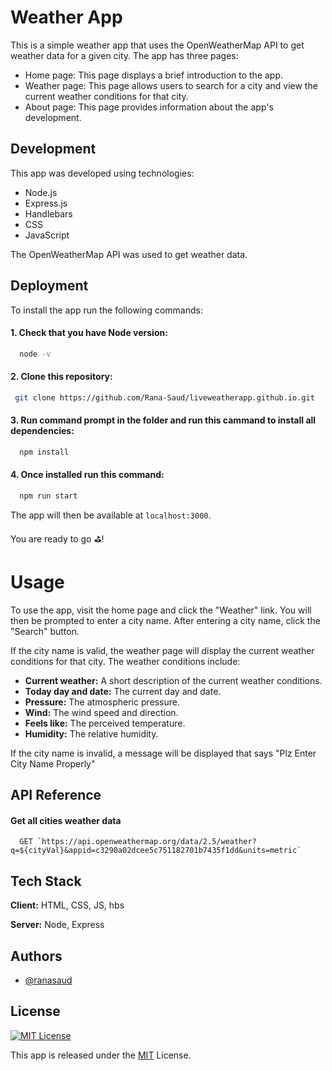 
# Weather App

This is a simple weather app that uses the OpenWeatherMap API to get weather data for a given city. 
The app has three pages:

- Home page: This page displays a brief introduction to the app.
- Weather page: This page allows users to search for a city and view the current weather conditions for that city.
- About page: This page provides information about the app's development.
## Development
This app was developed using technologies:
- Node.js 
- Express.js
- Handlebars 
- CSS 
- JavaScript 

The OpenWeatherMap API was used to get weather data.


## Deployment

To install the app run the following commands:

#### 1. Check that you have Node version:

```bash
  node -v
```

#### 2. Clone this repository:

```bash
 git clone https://github.com/Rana-Saud/liveweatherapp.github.io.git
```

#### 3. Run command prompt in the folder and run this cammand to install all dependencies:

```bash
  npm install
```
#### 4. Once installed run this command:

```bash
  npm run start
```


The app will then be available at `localhost:3000`.

You are ready to go ⛳!

# Usage

To use the app, visit the home page and click the "Weather" link. You will then be prompted to enter a city name. After entering a city name, click the "Search" button.

If the city name is valid, the weather page will display the current weather conditions for that city. The weather conditions include:

- **Current weather:** A short description of the current weather conditions.
- **Today day and date:** The current day and date.
- **Pressure:** The atmospheric pressure.
- **Wind:** The wind speed and direction.
- **Feels like:** The perceived temperature.
- **Humidity:** The relative humidity.

If the city name is invalid, a message will be displayed that says "Plz Enter City Name Properly"

## API Reference

#### Get all cities weather data

```http
  GET `https://api.openweathermap.org/data/2.5/weather?q=${cityVal}&appid=c3290a02dcee5c751182701b7435f1dd&units=metric`
```


## Tech Stack

**Client:** HTML, CSS, JS, hbs

**Server:** Node, Express


## Authors

- [@ranasaud](https://www.github.com/Rana-Saud)


## License

[![MIT License](https://img.shields.io/badge/License-MIT-green.svg)](https://choosealicense.com/licenses/mit/)

This app is released under the [MIT](https://choosealicense.com/licenses/mit/) License.


